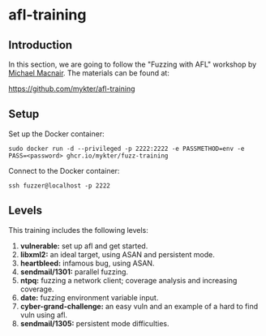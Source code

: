 # afl-training

## Introduction

In this section, we are going to follow the "Fuzzing with AFL" workshop by [Michael Macnair](https://mobile.twitter.com/michael_macnair). The materials can be found at:

https://github.com/mykter/afl-training

## Setup

Set up the Docker container:

```shell
sudo docker run -d --privileged -p 2222:2222 -e PASSMETHOD=env -e PASS=<password> ghcr.io/mykter/fuzz-training
```

Connect to the Docker container:

```shell
ssh fuzzer@localhost -p 2222
```

## Levels

This training includes the following levels:

1. **vulnerable:** set up afl and get started.
2. **libxml2:** an ideal target, using ASAN and persistent mode.
3. **heartbleed:** infamous bug, using ASAN.
4. **sendmail/1301:** parallel fuzzing.
5. **ntpq:** fuzzing a network client; coverage analysis and increasing coverage.
6. **date:** fuzzing environment variable input.
7. **cyber-grand-challenge:** an easy vuln and an example of a hard to find vuln using afl.
8. **sendmail/1305:** persistent mode difficulties.
